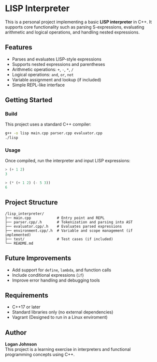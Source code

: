 # LISP Interpreter

This is a personal project implementing a basic **LISP interpreter** in C++. It supports core functionality such as parsing S-expressions, evaluating arithmetic and logical operations, and handling nested expressions.

## Features

- Parses and evaluates LISP-style expressions
- Supports nested expressions and parentheses
- Arithmetic operations: `+`, `-`, `*`, `/`
- Logical operations: `and`, `or`, `not`
- Variable assignment and lookup (if included)
- Simple REPL-like interface

## Getting Started

### Build

This project uses a standard C++ compiler:

```bash
g++ -o lisp main.cpp parser.cpp evaluator.cpp
./lisp
```

### Usage

Once compiled, run the interpreter and input LISP expressions:

```lisp
> (+ 1 2)
3

> (* (+ 1 2) (- 5 3))
6
```

## Project Structure

```
/lisp_interpreter/
├── main.cpp            # Entry point and REPL
├── parser.cpp/.h       # Tokenization and parsing into AST
├── evaluator.cpp/.h    # Evaluates parsed expressions
├── environment.cpp/.h  # Variable and scope management (if implemented)
├── test/               # Test cases (if included)
└── README.md
```

## Future Improvements

- Add support for `define`, `lambda`, and function calls
- Include conditional expressions (`if`)
- Improve error handling and debugging tools

## Requirements

- C++17 or later
- Standard libraries only (no external dependencies)
- Vagrant (Designed to run in a Linux enviroment)

## Author

**Logan Johnson**\
This project is a learning exercise in interpreters and functional programming concepts using C++.

